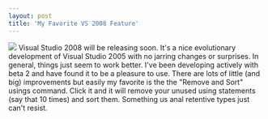 ```yaml
---
layout: post
title: 'My Favorite VS 2008 Feature'
---
```

![](http://s3.amazonaws.com/BlueOnionSoftware/Blog/usings.png) Visual Studio 2008 will be releasing soon. It's a nice evolutionary development of Visual Studio 2005 with no jarring changes or surprises. In general, things just seem to work better. I've been developing actively with beta 2 and have found it to be a pleasure to use. There are lots of little (and big) improvements but easily my favorite is the the "Remove and Sort" usings command. Click it and it will remove your unused using statements (say that 10 times) and sort them. Something us anal retentive types just can't resist. 
